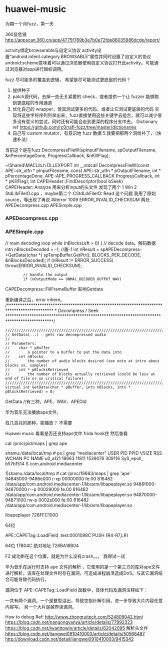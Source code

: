 # huawei-music

为期一个月fuzz，第一天

360显危镜
http://appscan.360.cn/app/4775f769b3e7b0e72fde86035986dcde/report/

activity绑定browserable与自定义协议
activity设置“android.intent.category.BROWSABLE”属性并同时设置了自定义的协议android:scheme意味着可以通过浏览器使用自定义协议打开此activity。可能通过浏览器对app进行越权调用。

fuzz 尽可能多的覆盖到逻辑，
       希望是尽可能测试更底层的代码？

1. 提供种子
2. patch源代码，去掉一些无关紧要的 check，或者提供一个让 fuzzer 能够跑到更底程的专用通道
3. 优化自己的 wrapper，使其测试更多的代码，或者让它测试更底层的代码
    实现将这些字符序列列举出来，fuzz直接使用这些关键字去组合，就可以减少很多没有意义的尝试，同时还有可能会走到更深的程序分支中去。
    Dictionary
  ref https://github.com/rc0r/afl-fuzz/tree/master/dictionaries
4. 自己写 custom mutator，有意识地 fuzz 数据 
5.我要把那两个洞给补了，（快速补法）

当前这个是在fuzz 
DecompressFileW(spInputFilename, spOutputFilename, &nPercentageDone, ProgressCallback, &nKillFlag);

~\Shared\MACLib.h
DLLEXPORT int __stdcall DecompressFileW(const APE::str_utfn * pInputFilename, const APE::str_utfn * pOutputFilename, int * pPercentageDone, APE::APE_PROGRESS_CALLBACK ProgressCallback, int * pKillFlag);
int CAPEHeader::FindDescriptor(bool bSeek) 
CAPEHeader::Analyze  用来分析input的头文件
发现了两个 
1 Win
2 StdLibFileIO.cpp ，maybe第二个
   CStdLibFileIO::Read
这个问题 我用了原始source，等出现了再说
##error 1009 ERROR_INVALID_CHECKSUM
两处
APEDecompress.cpp
APESimple.cpp
### APEDecompress.cpp
### APESimple.cpp
// main decoding loop
        while (nBlocksLeft > 0)
        {
            // decode data。解码数据
            intn nBlocksDecoded = -1; //置-1
            int nResult = spAPEDecompress->GetData((char *) spTempBuffer.GetPtr(), BLOCKS_PER_DECODE, &nBlocksDecoded);
            if (nResult != ERROR_SUCCESS)
                throw(ERROR_INVALID_CHECKSUM);

            // handle the output
            if (nOutputMode == UNMAC_DECODER_OUTPUT_WAV)

CAPEDecompress::FillFrameBuffer 影响Getdata

重新编译之后，error inhere。
    /*********************************************************************************************
    * Decompress / Seek
    *********************************************************************************************/
    
    //////////////////////////////////////////////////////////////////////////////////////////////
    // GetData(...) - gets raw decompressed audio
    //
    // Parameters:
    //    char * pBuffer
    //        a pointer to a buffer to put the data into
    //    int nBlocks
    //        the number of audio blocks desired (see note at intro about blocks vs. samples)
    //    int * pBlocksRetrieved
    //        the number of blocks actually retrieved (could be less at end of file or on critical failure)
    //////////////////////////////////////////////////////////////////////////////////////////////
    virtual int GetData(char * pBuffer, intn nBlocks, intn * pBlocksRetrieved) = 0;

GetData
//有三种，APE、WAV、APEOld

华为音乐无法播放ape文件，

找几百兆的那种，能播放？ 不需要

Huawei music 看看是否还支持ape文件
frida hook住 然后查看 

cat /proc/pid/maps | grep ape

shamu:/data/local/tmp # ps | grep “mediacenter"
USER      PID   PPID  VSIZE  RSS   WCHAN            PC  NAME
u0_a121   18663 11811 1539076 309116 SyS_epoll_ b57bf514 S com.android.mediacenter

1|shamu:/data/local/tmp # cat /proc/18663/maps | grep 'ape'                                                                                                                                               
94845000-9486e000 r-xp 00000000 fe:00 816482     /data/app/com.android.mediacenter-1/lib/arm/libapeplayer.so
9486f000-94870000 r--p 00029000 fe:00 816482     /data/app/com.android.mediacenter-1/lib/arm/libapeplayer.so
94870000-94871000 rw-p 0002a000 fe:00 816482     /data/app/com.android.mediacenter-1/lib/arm/libapeplayer.so

libapeplayer
726FFC1000

64位


APE::CAPETag::LoadField
.text:0001098C                 PUSH    {R4-R7,LR}

64位
17B04C
绝对地址
726BA18B04 

F2 成功断在这个位置，就是为什么没有crash。。。 我得试一试 

华为音乐在运行时支持 ape 文件的解析 ，它使用的是一个第三方的库对ape文件进行解析。该库在处理文件时存在漏洞，可造成进程崩溃造成DoS。与其它漏洞结合可能导致代码执行。

漏洞位于
APE::CAPETag::LoadField  函数中，具体代码及漏洞注释如下：

一共有两个漏洞，一个是整型溢出，导致空指针解引用，进一步导致大片内容任意内容写。
另一个大片是越界读漏洞。





How to debug 
Ref:
http://www.zhongruitech.com/524809042.html
https://blog.csdn.net/nangongyanya/article/details/77992323
https://blog.csdn.net/lwanttowin/article/details/62042095
解析头文件
https://blog.csdn.net/jiangwei0910410003/article/details/50568487
http://download.csdn.net/detail/jiangwei0910410003/9415342